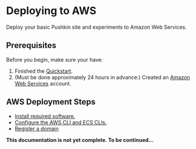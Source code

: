 # Deploying to AWS

Deploy your basic Pushkin site and experiments to Amazon Web Services.

## Prerequisites

Before you begin, make sure your have:
 
1. Finished the [Quickstart](https://languagelearninglab.gitbook.io/pushkin/getting-started/quickstart). 
2. \(Must be done approximately 24 hours in advance:\) Created an [Amazon Web Services](https://aws.amazon.com/free/?sc_channel=PS&sc_campaign=acquisition_US&sc_publisher=google&sc_medium=cloud_computing_b&sc_content=aws_url_e_control_q32016&sc_detail=amazon.%20web%20services&sc_category=cloud_computing&sc_segment=188908164670&sc_matchtype=e&sc_country=US&s_kwcid=AL!4422!3!188908164670!e!!g!!amazon.%20web%20services&ef_id=WUGhAAAAAHs2P1qP:20171016145411:s.) account.

## AWS Deployment Steps

* [Install required software.](./install-required-software.md)
* [Configure the AWS CLI and ECS CLIs.](./configure-aws-and-ecs-clis.md)
* [Register a domain](./domain-registration.md)


**This documentation is not yet complete. To be continued...**



<!---
1. \[Create a DockerHub account\] \([https://id.docker.com](https://id.docker.com)\) if you haven't already. Then tell Pushkin what your DockerHub ID is by running:

```bash
$ pushkin setDockerHub
```

You can change your ID at any point by re-running this command.
--->




